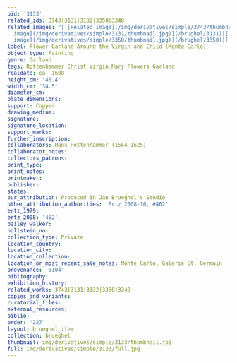 ```yaml
---
pid: '3133'
related_ids: 3743|3131|3132|3350|3348
related_images: "[![Related image](/img/derivatives/simple/3743/thumbnail.jpg)](/brughel/3743)|[![Related
  image](/img/derivatives/simple/3131/thumbnail.jpg)](/brughel/3131)|[![Related image](/img/derivatives/simple/3132/thumbnail.jpg)](/brughel/3132)|[![Related
  image](/img/derivatives/simple/3350/thumbnail.jpg)](/brughel/3350)|[![Related image](/img/derivatives/simple/3348/thumbnail.jpg)](/brughel/3348)"
label: Flower Garland Around the Virgin and Child (Monte Carlo)
object_type: Painting
genre: Garland
tags: Rottenhammer Christ Virgin_Mary Flowers Garland
realdate: ca. 1608
height_cm: '45.4'
width_cm: '34.5'
diameter_cm: 
plate_dimensions: 
support: Copper
drawing_medium: 
signature: 
signature_location: 
support_marks: 
further_inscription: 
collaborators: Hans Rottenhammer (1564-1625)
collaborator_notes: 
collectors_patrons: 
print_type: 
print_notes: 
printmaker: 
publisher: 
states: 
our_attribution: Produced in Jan Brueghel's Studio
other_attribution_authorities: 'Ertz 2008-10, #462'
ertz_1979: 
ertz_2008: '462'
bailey_walker: 
hollstein_no: 
collection_type: Private
location_country: 
location_city: 
location_collection: 
location_or_most_recent_sale_notes: Monte Carlo, Galerie St. Germain
provenance: '5104'
bibliography: 
exhibition_history: 
related_works: 3743|3131|3132|3350|3348
copies_and_variants: 
curatorial_files: 
external_resources: 
biblio: 
order: '227'
layout: brueghel_item
collection: brueghel
thumbnail: img/derivatives/simple/3133/thumbnail.jpg
full: img/derivatives/simple/3133/full.jpg
---
```


